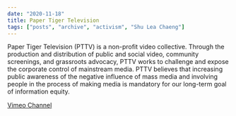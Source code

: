 ```yaml
---
date: "2020-11-18"
title: Paper Tiger Television
tags: ["posts", "archive", "activism", "Shu Lea Chaeng"]
---
```


Paper Tiger Television (PTTV) is a non-profit video collective. Through the production and distribution of public and social video, community screenings, and grassroots advocacy, PTTV works to challenge and expose the corporate control of mainstream media. PTTV believes that increasing public awareness of the negative influence of mass media and involving people in the process of making media is mandatory for our long-term goal of information equity.

[Vimeo Channel](https://vimeo.com/papertigertv)